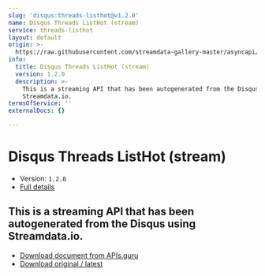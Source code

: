 ```yaml
---
slug: 'disqus:threads-listhot@v1.2.0'
name: Disqus Threads ListHot (stream)
service: threads-listhot
layout: default
origin: >-
  https://raw.githubusercontent.com/streamdata-gallery-master/asyncapi/master/_listings/disqus/disqus-threads-listhot-stream-async.md
info:
  title: Disqus Threads ListHot (stream)
  version: 1.2.0
  description: >-
    This is a streaming API that has been autogenerated from the Disqus using
    Streamdata.io.
termsOfService: ''
externalDocs: {}

---
```

# Disqus Threads ListHot (stream)

* Version: `1.2.0`
* [Full details](../html/disqus:threads-listhot@v1.2.0.html)



## This is a streaming API that has been autogenerated from the Disqus using Streamdata.io.



* [Download document from APIs.guru](https://raw.githubusercontent.com/APIs-guru/asyncapi-directory/master/docs/APIs/disqus%3Athreads-listhot%40v1.2.0.yaml)
* [Download original / latest](https://raw.githubusercontent.com/streamdata-gallery-master/asyncapi/master/_listings/disqus/disqus-threads-listhot-stream-async.md)

<script type="application/ld+json">
{
  "@context": "http://schema.org/",
  "@type": "WebAPI",
  "description": "This is a streaming API that has been autogenerated from the Disqus using Streamdata.io.",
  "documentation": "",

  "name": "Disqus Threads ListHot (stream)"
}
</script>
